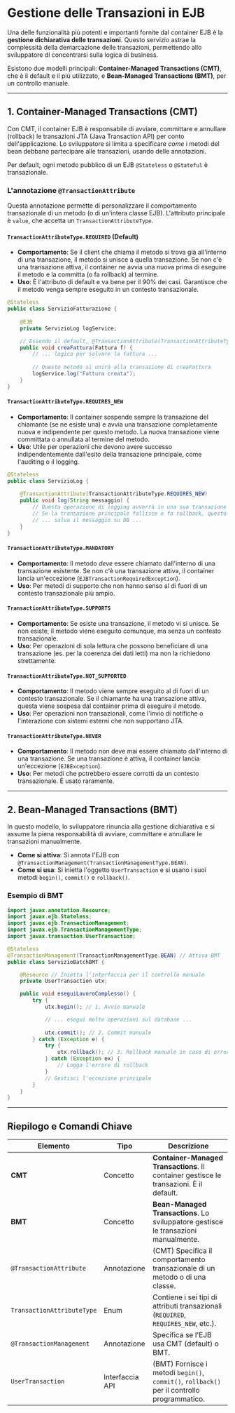 # Gestione delle Transazioni in EJB

Una delle funzionalità più potenti e importanti fornite dal container EJB è la **gestione dichiarativa delle transazioni**. Questo servizio astrae la complessità della demarcazione delle transazioni, permettendo allo sviluppatore di concentrarsi sulla logica di business.

Esistono due modelli principali: **Container-Managed Transactions (CMT)**, che è il default e il più utilizzato, e **Bean-Managed Transactions (BMT)**, per un controllo manuale.

---

## 1. Container-Managed Transactions (CMT)

Con CMT, il container EJB è responsabile di avviare, committare e annullare (rollback) le transazioni JTA (Java Transaction API) per conto dell'applicazione. Lo sviluppatore si limita a specificare *come* i metodi del bean debbano partecipare alle transazioni, usando delle annotazioni.

Per default, ogni metodo pubblico di un EJB `@Stateless` o `@Stateful` è transazionale.

### L'annotazione `@TransactionAttribute`

Questa annotazione permette di personalizzare il comportamento transazionale di un metodo (o di un'intera classe EJB). L'attributo principale è `value`, che accetta un `TransactionAttributeType`.

#### `TransactionAttributeType.REQUIRED` (Default)

- **Comportamento**: Se il client che chiama il metodo si trova già all'interno di una transazione, il metodo si unisce a quella transazione. Se non c'è una transazione attiva, il container ne avvia una nuova prima di eseguire il metodo e la committa (o fa rollback) al termine.
- **Uso**: È l'attributo di default e va bene per il 90% dei casi. Garantisce che il metodo venga sempre eseguito in un contesto transazionale.

```java
@Stateless
public class ServizioFatturazione {
    
    @EJB
    private ServizioLog logService;

    // Essendo il default, @TransactionAttribute(TransactionAttributeType.REQUIRED) è implicito.
    public void creaFattura(Fattura f) {
        // ... logica per salvare la fattura ...
        
        // Questo metodo si unirà alla transazione di creaFattura
        logService.log("Fattura creata"); 
    }
}
```

#### `TransactionAttributeType.REQUIRES_NEW`

- **Comportamento**: Il container sospende sempre la transazione del chiamante (se ne esiste una) e avvia una transazione completamente nuova e indipendente per questo metodo. La nuova transazione viene committata o annullata al termine del metodo.
- **Uso**: Utile per operazioni che devono avere successo indipendentemente dall'esito della transazione principale, come l'auditing o il logging.

```java
@Stateless
public class ServizioLog {
    
    @TransactionAttribute(TransactionAttributeType.REQUIRES_NEW)
    public void log(String messaggio) {
        // Questa operazione di logging avverrà in una sua transazione separata.
        // Se la transazione principale fallisce e fa rollback, questo log rimarrà salvato.
        // ... salva il messaggio su DB ...
    }
}
```

#### `TransactionAttributeType.MANDATORY`

- **Comportamento**: Il metodo *deve* essere chiamato dall'interno di una transazione esistente. Se non c'è una transazione attiva, il container lancia un'eccezione (`EJBTransactionRequiredException`).
- **Uso**: Per metodi di supporto che non hanno senso al di fuori di un contesto transazionale più ampio.

#### `TransactionAttributeType.SUPPORTS`

- **Comportamento**: Se esiste una transazione, il metodo vi si unisce. Se non esiste, il metodo viene eseguito comunque, ma senza un contesto transazionale.
- **Uso**: Per operazioni di sola lettura che possono beneficiare di una transazione (es. per la coerenza dei dati letti) ma non la richiedono strettamente.

#### `TransactionAttributeType.NOT_SUPPORTED`

- **Comportamento**: Il metodo viene sempre eseguito al di fuori di un contesto transazionale. Se il chiamante ha una transazione attiva, questa viene sospesa dal container prima di eseguire il metodo.
- **Uso**: Per operazioni non transazionali, come l'invio di notifiche o l'interazione con sistemi esterni che non supportano JTA.

#### `TransactionAttributeType.NEVER`

- **Comportamento**: Il metodo non deve mai essere chiamato dall'interno di una transazione. Se una transazione è attiva, il container lancia un'eccezione (`EJBException`).
- **Uso**: Per metodi che potrebbero essere corrotti da un contesto transazionale. È usato raramente.

---

## 2. Bean-Managed Transactions (BMT)

In questo modello, lo sviluppatore rinuncia alla gestione dichiarativa e si assume la piena responsabilità di avviare, committare e annullare le transazioni manualmente.

- **Come si attiva**: Si annota l'EJB con `@TransactionManagement(TransactionManagementType.BEAN)`.
- **Come si usa**: Si inietta l'oggetto `UserTransaction` e si usano i suoi metodi `begin()`, `commit()` e `rollback()`.

### Esempio di BMT

```java
import javax.annotation.Resource;
import javax.ejb.Stateless;
import javax.ejb.TransactionManagement;
import javax.ejb.TransactionManagementType;
import javax.transaction.UserTransaction;

@Stateless
@TransactionManagement(TransactionManagementType.BEAN) // Attiva BMT
public class ServizioBatchBMT {

    @Resource // Inietta l'interfaccia per il controllo manuale
    private UserTransaction utx;

    public void eseguiLavoroComplesso() {
        try {
            utx.begin(); // 1. Avvio manuale

            // ... esegui molte operazioni sul database ...
            
            utx.commit(); // 2. Commit manuale
        } catch (Exception e) {
            try {
                utx.rollback(); // 3. Rollback manuale in caso di errore
            } catch (Exception ex) {
                // Logga l'errore di rollback
            }
            // Gestisci l'eccezione principale
        }
    }
}
```

---

## Riepilogo e Comandi Chiave

| Elemento | Tipo | Descrizione |
|---|---|---|
| **CMT** | Concetto | **Container-Managed Transactions**. Il container gestisce le transazioni. È il default. |
| **BMT** | Concetto | **Bean-Managed Transactions**. Lo sviluppatore gestisce le transazioni manualmente. |
| `@TransactionAttribute` | Annotazione | (CMT) Specifica il comportamento transazionale di un metodo o di una classe. |
| `TransactionAttributeType` | Enum | Contiene i sei tipi di attributi transazionali (`REQUIRED`, `REQUIRES_NEW`, etc.). |
| `@TransactionManagement` | Annotazione | Specifica se l'EJB usa CMT (default) o BMT. |
| `UserTransaction` | Interfaccia API | (BMT) Fornisce i metodi `begin()`, `commit()`, `rollback()` per il controllo programmatico. |
